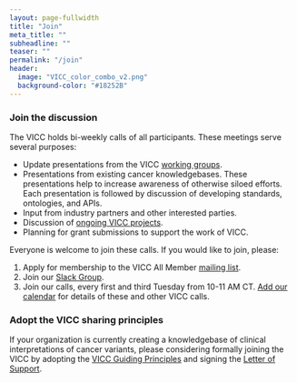 ```yaml
---
layout: page-fullwidth
title: "Join"
meta_title: ""
subheadline: ""
teaser: ""
permalink: "/join"
header:
  image: "VICC_color_combo_v2.png"
  background-color: "#18252B"
---
```


### Join the discussion
The VICC holds bi-weekly calls of all participants. These meetings serve several purposes:
- Update presentations from the VICC [working groups](/wg).
- Presentations from existing cancer knowledgebases. These presentations help to increase awareness of otherwise siloed 
 efforts. Each presentation is followed by discussion of developing standards, ontologies, and APIs.
- Input from industry partners and other interested parties.
- Discussion of [ongoing VICC projects](/projects).
- Planning for grant submissions to support the work of VICC.

Everyone is welcome to join these calls. If you would like to join, please:

1. Apply for membership to the VICC All Member [mailing list](https://groups.google.com/forum/#!forum/vicc-all).
2. Join our [Slack Group](http://bit.ly/vicc-slack).
3. Join our calls, every first and third Tuesday from 10-11 AM CT. [Add our calendar](https://calendar.google.com/calendar?cid=aG9xYmVrZWY0ODJpODJxY2hvZDM0aWNmbGtAZ3JvdXAuY2FsZW5kYXIuZ29vZ2xlLmNvbQ) 
for details of these and other VICC calls.

### Adopt the VICC sharing principles
If your organization is currently creating a knowledgebase of clinical interpretations of cancer variants, please 
considering formally joining the VICC by adopting the [VICC Guiding Principles](/principles/) and signing the 
[Letter of Support](/resources/).

